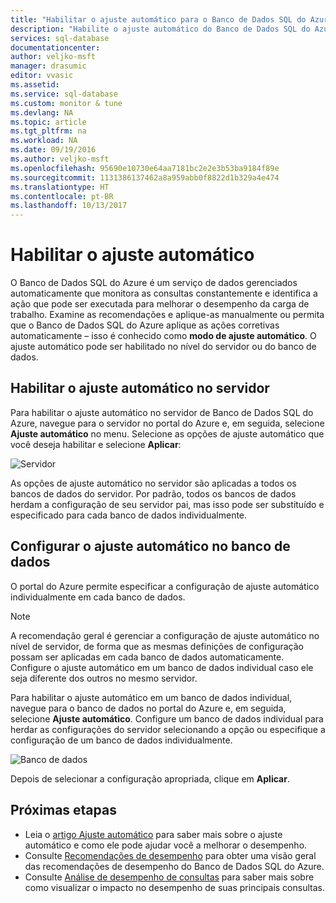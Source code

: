 ```yaml
---
title: "Habilitar o ajuste automático para o Banco de Dados SQL do Azure | Microsoft Docs"
description: "Habilite o ajuste automático do Banco de Dados SQL do Azure com facilidade."
services: sql-database
documentationcenter: 
author: veljko-msft
manager: drasumic
editor: vvasic
ms.assetid: 
ms.service: sql-database
ms.custom: monitor & tune
ms.devlang: NA
ms.topic: article
ms.tgt_pltfrm: na
ms.workload: NA
ms.date: 09/19/2016
ms.author: veljko-msft
ms.openlocfilehash: 95690e10730e64aa7181bc2e2e3b53ba9184f89e
ms.sourcegitcommit: 1131386137462a8a959abb0f8822d1b329a4e474
ms.translationtype: HT
ms.contentlocale: pt-BR
ms.lasthandoff: 10/13/2017
---
```

# <a name="enable-automatic-tuning"></a>Habilitar o ajuste automático

O Banco de Dados SQL do Azure é um serviço de dados gerenciados automaticamente que monitora as consultas constantemente e identifica a ação que pode ser executada para melhorar o desempenho da carga de trabalho. Examine as recomendações e aplique-as manualmente ou permita que o Banco de Dados SQL do Azure aplique as ações corretivas automaticamente – isso é conhecido como **modo de ajuste automático**. O ajuste automático pode ser habilitado no nível do servidor ou do banco de dados.

## <a name="enable-automatic-tuning-on-server"></a>Habilitar o ajuste automático no servidor

Para habilitar o ajuste automático no servidor de Banco de Dados SQL do Azure, navegue para o servidor no portal do Azure e, em seguida, selecione **Ajuste automático** no menu. Selecione as opções de ajuste automático que você deseja habilitar e selecione **Aplicar**:

![Servidor](./media/sql-database-automatic-tuning-enable/server.png)

As opções de ajuste automático no servidor são aplicadas a todos os bancos de dados do servidor. Por padrão, todos os bancos de dados herdam a configuração de seu servidor pai, mas isso pode ser substituído e especificado para cada banco de dados individualmente.

## <a name="configure-automatic-tuning-on-database"></a>Configurar o ajuste automático no banco de dados

O portal do Azure permite especificar a configuração de ajuste automático individualmente em cada banco de dados.

> [!NOTE]
> A recomendação geral é gerenciar a configuração de ajuste automático no nível de servidor, de forma que as mesmas definições de configuração possam ser aplicadas em cada banco de dados automaticamente. Configure o ajuste automático em um banco de dados individual caso ele seja diferente dos outros no mesmo servidor.
>

Para habilitar o ajuste automático em um banco de dados individual, navegue para o banco de dados no portal do Azure e, em seguida, selecione **Ajuste automático**. Configure um banco de dados individual para herdar as configurações do servidor selecionando a opção ou especifique a configuração de um banco de dados individualmente.

![Banco de dados](./media/sql-database-automatic-tuning-enable/database.png)

Depois de selecionar a configuração apropriada, clique em **Aplicar**.

## <a name="next-steps"></a>Próximas etapas
* Leia o [artigo Ajuste automático](sql-database-automatic-tuning.md) para saber mais sobre o ajuste automático e como ele pode ajudar você a melhorar o desempenho.
* Consulte [Recomendações de desempenho](sql-database-advisor.md) para obter uma visão geral das recomendações de desempenho do Banco de Dados SQL do Azure.
* Consulte [Análise de desempenho de consultas](sql-database-query-performance.md) para saber mais sobre como visualizar o impacto no desempenho de suas principais consultas.
